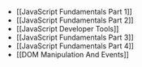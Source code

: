- [[JavaScript Fundamentals Part 1]]
- [[JavaScript Fundamentals Part 2]]
- [[JavaScript Developer Tools]]
- [[JavaScript Fundamentals Part 3]]
- [[JavaScript Fundamentals Part 4]]
- [[DOM Manipulation And Events]]
